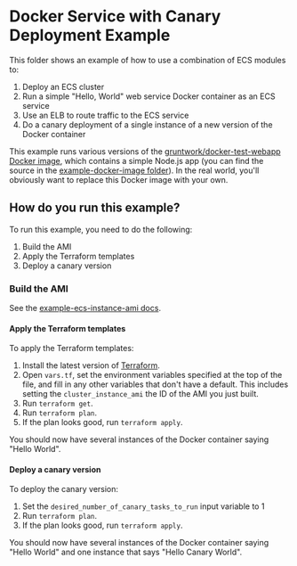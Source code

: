 # Docker Service with Canary Deployment Example

This folder shows an example of how to use a combination of ECS modules to:

1. Deploy an ECS cluster
1. Run a simple "Hello, World" web service Docker container as an ECS service
1. Use an ELB to route traffic to the ECS service
1. Do a canary deployment of a single instance of a new version of the Docker container

This example runs various versions of the [gruntwork/docker-test-webapp Docker
image](https://hub.docker.com/r/gruntwork/docker-test-webapp/), which contains a simple Node.js app (you can find the
source in the [example-docker-image folder](/examples/example-docker-image)). In the real world, you'll obviously want
to replace this Docker image with your own.

## How do you run this example?

To run this example, you need to do the following:

1. Build the AMI
1. Apply the Terraform templates
1. Deploy a canary version

### Build the AMI

See the [example-ecs-instance-ami docs](/examples/example-ecs-instance-ami).

#### Apply the Terraform templates

To apply the Terraform templates:

1. Install the latest version of [Terraform](https://www.terraform.io/).
1. Open `vars.tf`, set the environment variables specified at the top of the file, and fill in any other variables that
   don't have a default. This includes setting the `cluster_instance_ami` the ID of the AMI you just built.
1. Run `terraform get`.
1. Run `terraform plan`.
1. If the plan looks good, run `terraform apply`.

You should now have several instances of the Docker container saying "Hello World".

#### Deploy a canary version

To deploy the canary version:

1. Set the `desired_number_of_canary_tasks_to_run` input variable to 1
1. Run `terraform plan`.
1. If the plan looks good, run `terraform apply`.

You should now have several instances of the Docker container saying "Hello World" and one instance that says "Hello
Canary World".
